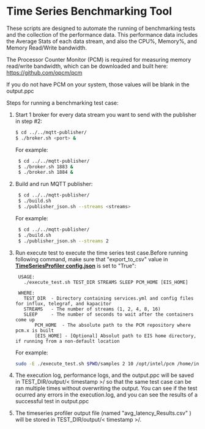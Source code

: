 # Time Series Benchmarking Tool

These scripts are designed to automate the running of benchmarking tests and the collection of the performance data. This performance data includes the Average Stats of each data stream, and also the CPU%, Memory%, and Memory Read/Write bandwidth.

The Processor Counter Monitor (PCM) is required for measuring memory read/write bandwidth, which can be downloaded and built here: https://github.com/opcm/pcm 

If you do not have PCM on your system, those values will be blank in the output.ppc

Steps for running a benchmarking test case:

1. Start 1 broker for every data stream you want to send with the publisher in step #2:

    ```sh
    $ cd ../../mqtt-publisher/
    $ ./broker.sh <port> &
    ```
   For example:
   ```sh
    $ cd ../../mqtt-publisher/
    $ ./broker.sh 1883 &
    $ ./broker.sh 1884 &
   ```

2. Build and run MQTT publisher:
    ```sh
     $ cd ../../mqtt-publisher/
     $ ./build.sh
     $ ./publisher_json.sh --streams <streams>
    ```
   For example:
    ```sh
     $ cd ../../mqtt-publisher/
     $ ./build.sh
     $ ./publisher_json.sh --streams 2
    ```

3. Run execute test to execute the time series test case.Before running following command, make sure that "export_to_csv" value in **[TimeSeriesProfiler config.json](../../TimeSeriesProfiler/config.json)** is set to "True":
   ```
	USAGE:
	  ./execute_test.sh TEST_DIR STREAMS SLEEP PCM_HOME [EIS_HOME]

	WHERE:
	  TEST_DIR  - Directory containing services.yml and config files for influx, telegraf, and kapacitor
	  STREAMS   - The number of streams (1, 2, 4, 8, 16)
	  SLEEP     - The number of seconds to wait after the containers come up
          PCM_HOME  - The absolute path to the PCM repository where pcm.x is built
          [EIS_HOME] - [Optional] Absolut path to EIS home directory, if running from a non-default location
   ```
   For example:
    ```sh
    sudo -E ./execute_test.sh $PWD/samples 2 10 /opt/intel/pcm /home/intel/IEdgeInsights
    ```
4. The execution log, performance logs, and the output.ppc will be saved in TEST_DIR/output/< timestamp >/ so that the same test case can be ran multiple times without overwriting the output. You can see if the test ocurred any errors in the execution.log, and you can see the results of a successful test in output.ppc

5. The timeseries profiler output file (named "avg_latency_Results.csv" ) will be stored in TEST_DIR/output/< timestamp >/.
